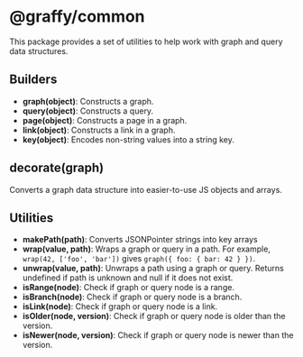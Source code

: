 # @graffy/common

This package provides a set of utilities to help work with graph and query data structures.

## Builders

- **graph(object)**: Constructs a graph.
- **query(object)**: Constructs a query.
- **page(object)**: Constructs a page in a graph.
- **link(object)**: Constructs a link in a graph.
- **key(object)**: Encodes non-string values into a string key.

## decorate(graph)

Converts a graph data structure into easier-to-use JS objects and arrays.

## Utilities

- **makePath(path)**: Converts JSONPointer strings into key arrays
- **wrap(value, path)**: Wraps a graph or query in a path. For example, `wrap(42, ['foo', 'bar'])` gives `graph({ foo: { bar: 42 } })`.
- **unwrap(value, path)**: Unwraps a path using a graph or query. Returns undefined if path is unknown and null if it does not exist.
- **isRange(node)**: Check if graph or query node is a range.
- **isBranch(node)**: Check if graph or query node is a branch.
- **isLink(node)**: Check if graph or query node is a link.
- **isOlder(node, version)**: Check if graph or query node is older than the version.
- **isNewer(node, version)**: Check if graph or query node is newer than the version.

